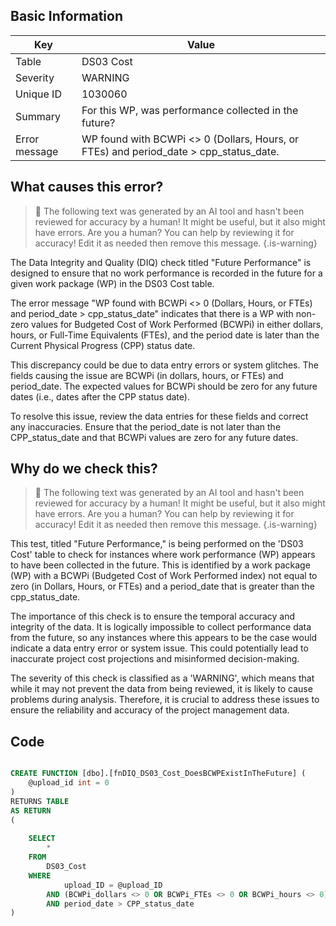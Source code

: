## Basic Information
| Key         | Value          |
|-------------|----------------|
| Table       | DS03 Cost |
| Severity    | WARNING |
| Unique ID   | 1030060   |
| Summary     | For this WP, was performance collected in the future? |
| Error message | WP found with BCWPi <> 0 (Dollars, Hours, or FTEs) and period_date > cpp_status_date. |

## What causes this error?

> :robot: The following text was generated by an AI tool and hasn't been reviewed for accuracy by a human! It might be useful, but it also might have errors. Are you a human? You can help by reviewing it for accuracy! Edit it as needed then remove this message.
{.is-warning}

The Data Integrity and Quality (DIQ) check titled "Future Performance" is designed to ensure that no work performance is recorded in the future for a given work package (WP) in the DS03 Cost table. 

The error message "WP found with BCWPi <> 0 (Dollars, Hours, or FTEs) and period_date > cpp_status_date" indicates that there is a WP with non-zero values for Budgeted Cost of Work Performed (BCWPi) in either dollars, hours, or Full-Time Equivalents (FTEs), and the period date is later than the Current Physical Progress (CPP) status date. 

This discrepancy could be due to data entry errors or system glitches. The fields causing the issue are BCWPi (in dollars, hours, or FTEs) and period_date. The expected values for BCWPi should be zero for any future dates (i.e., dates after the CPP status date). 

To resolve this issue, review the data entries for these fields and correct any inaccuracies. Ensure that the period_date is not later than the CPP_status_date and that BCWPi values are zero for any future dates.
## Why do we check this?

> :robot: The following text was generated by an AI tool and hasn't been reviewed for accuracy by a human! It might be useful, but it also might have errors. Are you a human? You can help by reviewing it for accuracy! Edit it as needed then remove this message.
{.is-warning}

This test, titled "Future Performance," is being performed on the 'DS03 Cost' table to check for instances where work performance (WP) appears to have been collected in the future. This is identified by a work package (WP) with a BCWPi (Budgeted Cost of Work Performed index) not equal to zero (in Dollars, Hours, or FTEs) and a period_date that is greater than the cpp_status_date.

The importance of this check is to ensure the temporal accuracy and integrity of the data. It is logically impossible to collect performance data from the future, so any instances where this appears to be the case would indicate a data entry error or system issue. This could potentially lead to inaccurate project cost projections and misinformed decision-making.

The severity of this check is classified as a 'WARNING', which means that while it may not prevent the data from being reviewed, it is likely to cause problems during analysis. Therefore, it is crucial to address these issues to ensure the reliability and accuracy of the project management data.
## Code

```sql

CREATE FUNCTION [dbo].[fnDIQ_DS03_Cost_DoesBCWPExistInTheFuture] (
	@upload_id int = 0
)
RETURNS TABLE
AS RETURN
(
	
	SELECT 
		* 
	FROM 
		DS03_Cost
	WHERE
			upload_ID = @upload_ID
		AND (BCWPi_dollars <> 0 OR BCWPi_FTEs <> 0 OR BCWPi_hours <> 0)
		AND period_date > CPP_status_date
)
```
